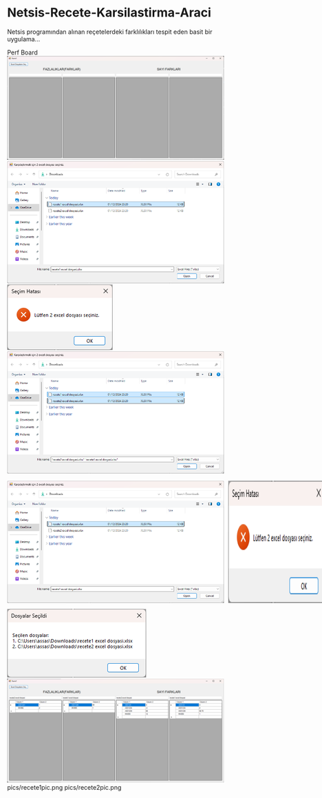 # Netsis-Recete-Karsilastirma-Araci
Netsis programından alınan reçetelerdeki farklılıkları tespit eden basit bir uygulama...

Perf Board
![](pics/appPic1.png)
![](pics/appPic3.png)
![](pics/appPic4.png)
![](pics/appPic5.png)
<div style="display: flex; gap: 10px;">
    <img src="pics/appPic3.png" alt="Görsel 1" width="600"/>
    <img src="pics/appPic4.png" alt="Görsel 2" width="225"/>
</div>

![](pics/appPic6.png)
![](pics/appPic7.png)
pics/recete1pic.png
pics/recete2pic.png